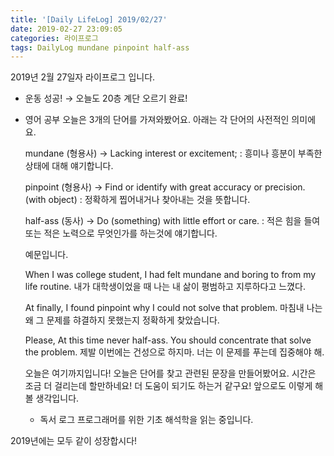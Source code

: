 ```yaml
---
title: '[Daily LifeLog] 2019/02/27'
date: 2019-02-27 23:09:05
categories: 라이프로그
tags: DailyLog mundane pinpoint half-ass
---
```


2019년 2월 27일자 라이프로그 입니다.

- 운동
  성공!
  → 오늘도 20층 계단 오르기 완료!

- 영어 공부
  오늘은 3개의 단어를 가져와봤어요.
  아래는 각 단어의 사전적인 의미에요.    

  mundane (형용사)
	 → Lacking interest or excitement;
	 : 흥미나 흥분이 부족한 상태에 대해 얘기합니다.

	pinpoint (형용사)
   → Find or identify with great accuracy or precision. (with object)
	 : 정확하게 찝어내거나 찾아내는 것을 뜻합니다.

	half-ass (동사)
	 → Do (something) with little effort or care.
	 : 적은 힘을 들여 또는 적은 노력으로 무엇인가를 하는것에 얘기합니다.

	예문입니다.

	When I was college student, I had felt mundane and boring to from my life routine.
	내가 대학생이었을 때 나는 내 삶이 평범하고 지루하다고 느꼈다.

	At finally, I found pinpoint why I could not solve that problem.
	마침내 나는 왜 그 문제를 햐결하지 못했는지 정확하게 찾았습니다.

	Please, At this time never half-ass. You should concentrate that solve the problem.
	제발 이번에는 건성으로 하지마. 너는 이 문제를 푸는데 집중해야 해.

	오늘은 여기까지입니다!
	오늘은 단어를 찾고 관련된 문장을 만들어봤어요. 시간은 조금 더 걸리는데 할만하네요!
	더 도움이 되기도 하는거 같구요!
	앞으로도 이렇게 해볼 생각입니다.

	- 독서 로그
	프로그래머를 위한 기초 해석학을 읽는 중입니다.

2019년에는 모두 같이 성장합시다!

